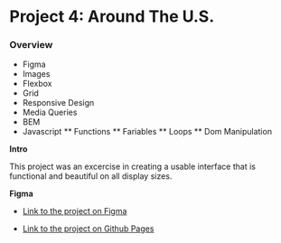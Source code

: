 # Project 4: Around The U.S.

### Overview  

* Figma  
* Images 
* Flexbox
* Grid
* Responsive Design 
* Media Queries
* BEM
* Javascript
** Functions
** Fariables
** Loops
** Dom Manipulation 

**Intro**
  
This project was an excercise in creating a usable interface that 
is functional and beautiful on all display sizes.   
  
**Figma**  
  
* [Link to the project on Figma](https://www.figma.com/file/ii4xxsJ0ghevUOcssTlHZv/Sprint-3%3A-Around-the-US?node-id=0%3A1) 

* [Link to the project on Github Pages](https://kn8-codes.github.io/se_project_aroundtheus/) 
  

